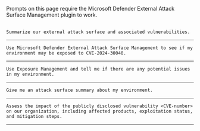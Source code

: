 Prompts on this page require the Microsoft Defender External Attack Surface Management plugin to work.
<br><br>
```
Summarize our external attack surface and associated vulnerabilities.
```
---
```
Use Microsoft Defender External Attack Surface Management to see if my environment may be exposed to CVE-2024-30040.
```
---
```
Use Exposure Management and tell me if there are any potential issues in my environment.
```
---
```
Give me an attack surface summary about my environment.
```
---
```
Assess the impact of the publicly disclosed vulnerability <CVE-number> on our organization, including affected products, exploitation status, and mitigation steps.
```
---
